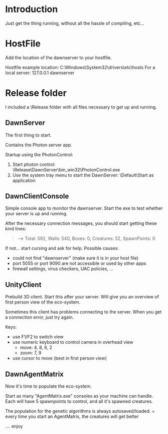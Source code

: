 # Introduction #

Just get the thing running, without all the hassle of compiling, etc...

# HostFile #

Add the location of the dawnserver to your hostfile.

Hostfile example location: C:\Windows\System32\drivers\etc\hosts
For a local server: 127.0.0.1 dawnserver


# Release folder #

I included a \Release folder with all files necessary to get up and running.


## DawnServer ##

The first thing to start.

Contains the Photon server app.

Startup using the PhotonControl:
  1. Start photon control: \Release\DawnServer\bin\_win32\PhotonControl.exe
  1. Use the system tray menu to start the DawnServer: \Default\Start as application

## DawnClientConsole ##

Simple console app to monitor the dawnserver.
Start the exe to test whether your server is up and running.

After the necessary connection messages, you should start getting these kind lines:
> --> Total: 592, Walls: 540, Boxes: 0, Creatures: 52, SpawnPoints: 0

If not... start cursing and ask for help.
Possible causes:
  * could not find "dawnserver" (make sure it is in your host file)
  * port 5055 or port 9090 are not accessible or used by other apps
  * firewall settings, virus checkers, UAC policies, ...

## UnityClient ##

Prebuild 3D client.
Start this after your server. Will give you an overview of first person view of the eco-system.

Sometimes this client has problems connecting to the server. When you get a connection error, just try again.

Keys:
  * use F1/F2 to switch view
  * use numeric keyboard to control camera in overhead view
    * move: 4, 8, 6, 2
    * zoom: 7, 9
  * use cursor to move (best in first person view)

## DawnAgentMatrix ##

Now it's time to populate the eco-system.

Start as many "AgentMatrix.exe" consoles as your machine can handle.
Each will have 5 spawnpoints to control, and all it's spawned creatures.

The population for the genetic algorithms is always autosaved/loaded.
= every time you start an AgentMatrix, the creatures will get better





.... enjoy
